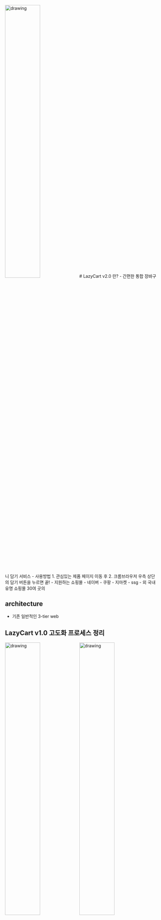 <img src="./docs/mainview.png" alt="drawing" width="48%"/> 
# LazyCart v2.0 란?
- 간편한 통합 장바구니 담기 서비스
- 사용방법
  1. 관심있는 제품 페이지 이동 후
  2. 크롬브라우저 우측 상단의 담기 버튼을 누르면 끝! 
- 지원하는 쇼핑몰
  - 네이버
  - 쿠팡
  - 지마켓
  - ssg 
  - 외 국내 유명 쇼핑몰 30여 곳의 

## architecture
- 기존 일반적인 3-tier web


## LazyCart v1.0 고도화 프로세스 정리

<p float="left">
<img src="./docs/lc1.png" alt="drawing" width="48%"/> 
<img src="./docs/lc2.png" alt="drawing" width="48%"/> 
<img src="./docs/lc3.png" alt="drawing" width="48%"/> 
<img src="./docs/lc4.png" alt="drawing" width="48%"/> 
<img src="./docs/lc5.png" alt="drawing" width="48%"/> 
</p>


## Deployment

1. git clone 프로젝트
2. 크롬 브라우저 오픈
2. 다음 URL로 이동 chrome://extensions/
3. 상단 "Load Unpacked" Button 클릭

![deployment](./docs/deployment.png)

4. src 폴더 업로드
5. 사용시작

## Chrome Web Store 배포 버전

![1](./docs/1.png)
![2](./docs/2.png)
![3](./docs/3.png)
![4](./docs/4.png)
![5](./docs/5.png)
![6](./docs/6.png)
![7](./docs/7.png)
![8](./docs/8.png)
